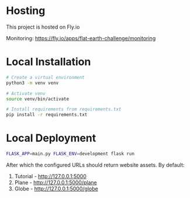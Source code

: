 # Hosting

This project is hosted on Fly.io

Monitoring: https://fly.io/apps/flat-earth-challenge/monitoring

# Local Installation

```bash
# Create a virtual environment
python3 -m venv venv

# Activate venv
source venv/bin/activate

# Install requirements from requirements.txt
pip install -r requirements.txt
```

# Local Deployment
```bash
FLASK_APP=main.py FLASK_ENV=development flask run
```

After which the configured URLs should return website assets. By default:

1. Tutorial - http://127.0.0.1:5000
1. Plane - http://127.0.0.1:5000/plane
1. Globe - http://127.0.0.1:5000/globe